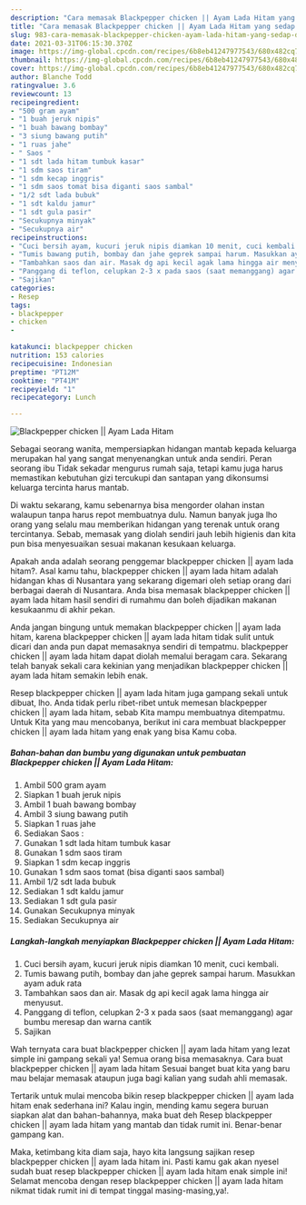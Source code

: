 ```yaml
---
description: "Cara memasak Blackpepper chicken || Ayam Lada Hitam yang sedap dan Mudah Dibuat"
title: "Cara memasak Blackpepper chicken || Ayam Lada Hitam yang sedap dan Mudah Dibuat"
slug: 983-cara-memasak-blackpepper-chicken-ayam-lada-hitam-yang-sedap-dan-mudah-dibuat
date: 2021-03-31T06:15:30.370Z
image: https://img-global.cpcdn.com/recipes/6b8eb41247977543/680x482cq70/blackpepper-chicken-ayam-lada-hitam-foto-resep-utama.jpg
thumbnail: https://img-global.cpcdn.com/recipes/6b8eb41247977543/680x482cq70/blackpepper-chicken-ayam-lada-hitam-foto-resep-utama.jpg
cover: https://img-global.cpcdn.com/recipes/6b8eb41247977543/680x482cq70/blackpepper-chicken-ayam-lada-hitam-foto-resep-utama.jpg
author: Blanche Todd
ratingvalue: 3.6
reviewcount: 13
recipeingredient:
- "500 gram ayam"
- "1 buah jeruk nipis"
- "1 buah bawang bombay"
- "3 siung bawang putih"
- "1 ruas jahe"
- " Saos "
- "1 sdt lada hitam tumbuk kasar"
- "1 sdm saos tiram"
- "1 sdm kecap inggris"
- "1 sdm saos tomat bisa diganti saos sambal"
- "1/2 sdt lada bubuk"
- "1 sdt kaldu jamur"
- "1 sdt gula pasir"
- "Secukupnya minyak"
- "Secukupnya air"
recipeinstructions:
- "Cuci bersih ayam, kucuri jeruk nipis diamkan 10 menit, cuci kembali."
- "Tumis bawang putih, bombay dan jahe geprek sampai harum. Masukkan ayam aduk rata"
- "Tambahkan saos dan air. Masak dg api kecil agak lama hingga air menyusut."
- "Panggang di teflon, celupkan 2-3 x pada saos (saat memanggang) agar bumbu meresap dan warna cantik"
- "Sajikan"
categories:
- Resep
tags:
- blackpepper
- chicken
- 

katakunci: blackpepper chicken  
nutrition: 153 calories
recipecuisine: Indonesian
preptime: "PT12M"
cooktime: "PT41M"
recipeyield: "1"
recipecategory: Lunch

---
```



![Blackpepper chicken || Ayam Lada Hitam](https://img-global.cpcdn.com/recipes/6b8eb41247977543/680x482cq70/blackpepper-chicken-ayam-lada-hitam-foto-resep-utama.jpg)

Sebagai seorang wanita, mempersiapkan hidangan mantab kepada keluarga merupakan hal yang sangat menyenangkan untuk anda sendiri. Peran seorang ibu Tidak sekadar mengurus rumah saja, tetapi kamu juga harus memastikan kebutuhan gizi tercukupi dan santapan yang dikonsumsi keluarga tercinta harus mantab.

Di waktu  sekarang, kamu sebenarnya bisa mengorder olahan instan walaupun tanpa harus repot membuatnya dulu. Namun banyak juga lho orang yang selalu mau memberikan hidangan yang terenak untuk orang tercintanya. Sebab, memasak yang diolah sendiri jauh lebih higienis dan kita pun bisa menyesuaikan sesuai makanan kesukaan keluarga. 



Apakah anda adalah seorang penggemar blackpepper chicken || ayam lada hitam?. Asal kamu tahu, blackpepper chicken || ayam lada hitam adalah hidangan khas di Nusantara yang sekarang digemari oleh setiap orang dari berbagai daerah di Nusantara. Anda bisa memasak blackpepper chicken || ayam lada hitam hasil sendiri di rumahmu dan boleh dijadikan makanan kesukaanmu di akhir pekan.

Anda jangan bingung untuk memakan blackpepper chicken || ayam lada hitam, karena blackpepper chicken || ayam lada hitam tidak sulit untuk dicari dan anda pun dapat memasaknya sendiri di tempatmu. blackpepper chicken || ayam lada hitam dapat diolah memalui beragam cara. Sekarang telah banyak sekali cara kekinian yang menjadikan blackpepper chicken || ayam lada hitam semakin lebih enak.

Resep blackpepper chicken || ayam lada hitam juga gampang sekali untuk dibuat, lho. Anda tidak perlu ribet-ribet untuk memesan blackpepper chicken || ayam lada hitam, sebab Kita mampu membuatnya ditempatmu. Untuk Kita yang mau mencobanya, berikut ini cara membuat blackpepper chicken || ayam lada hitam yang enak yang bisa Kamu coba.

<!--inarticleads1-->

##### Bahan-bahan dan bumbu yang digunakan untuk pembuatan Blackpepper chicken || Ayam Lada Hitam:

1. Ambil 500 gram ayam
1. Siapkan 1 buah jeruk nipis
1. Ambil 1 buah bawang bombay
1. Ambil 3 siung bawang putih
1. Siapkan 1 ruas jahe
1. Sediakan  Saos :
1. Gunakan 1 sdt lada hitam tumbuk kasar
1. Gunakan 1 sdm saos tiram
1. Siapkan 1 sdm kecap inggris
1. Gunakan 1 sdm saos tomat (bisa diganti saos sambal)
1. Ambil 1/2 sdt lada bubuk
1. Sediakan 1 sdt kaldu jamur
1. Sediakan 1 sdt gula pasir
1. Gunakan Secukupnya minyak
1. Sediakan Secukupnya air




<!--inarticleads2-->

##### Langkah-langkah menyiapkan Blackpepper chicken || Ayam Lada Hitam:

1. Cuci bersih ayam, kucuri jeruk nipis diamkan 10 menit, cuci kembali.
1. Tumis bawang putih, bombay dan jahe geprek sampai harum. Masukkan ayam aduk rata
1. Tambahkan saos dan air. Masak dg api kecil agak lama hingga air menyusut.
1. Panggang di teflon, celupkan 2-3 x pada saos (saat memanggang) agar bumbu meresap dan warna cantik
1. Sajikan




Wah ternyata cara buat blackpepper chicken || ayam lada hitam yang lezat simple ini gampang sekali ya! Semua orang bisa memasaknya. Cara buat blackpepper chicken || ayam lada hitam Sesuai banget buat kita yang baru mau belajar memasak ataupun juga bagi kalian yang sudah ahli memasak.

Tertarik untuk mulai mencoba bikin resep blackpepper chicken || ayam lada hitam enak sederhana ini? Kalau ingin, mending kamu segera buruan siapkan alat dan bahan-bahannya, maka buat deh Resep blackpepper chicken || ayam lada hitam yang mantab dan tidak rumit ini. Benar-benar gampang kan. 

Maka, ketimbang kita diam saja, hayo kita langsung sajikan resep blackpepper chicken || ayam lada hitam ini. Pasti kamu gak akan nyesel sudah buat resep blackpepper chicken || ayam lada hitam enak simple ini! Selamat mencoba dengan resep blackpepper chicken || ayam lada hitam nikmat tidak rumit ini di tempat tinggal masing-masing,ya!.

